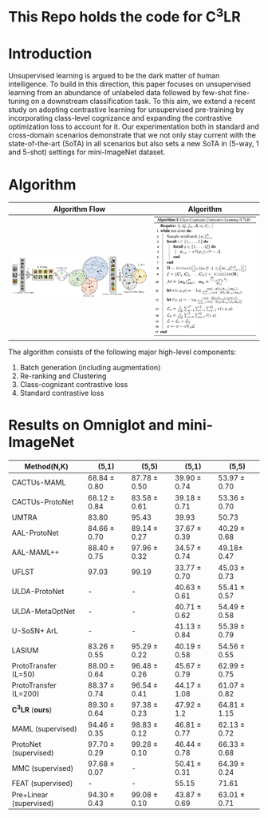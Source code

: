  <!-- TODO: Superscript C3LR -->
# This Repo holds the code for C<sup>3</sup>LR

# Introduction
Unsupervised learning is argued to be the dark matter of human intelligence. To build in this direction, this paper focuses on unsupervised learning from an abundance of unlabeled data followed by few-shot fine-tuning on a downstream classification task. To this aim, we extend a recent study on adopting contrastive learning for unsupervised pre-training by incorporating class-level cognizance and expanding the contrastive optimization loss to account for it. Our experimentation both in standard and cross-domain scenarios demonstrate that we not only stay current with the state-of-the-art (SoTA) in all scenarios but also sets a new SoTA in (5-way, 1 and 5-shot) settings for mini-ImageNet dataset.

# Algorithm
Algorithm Flow             |  Algorithm
:-------------------------:|:-------------------------:
![](images/flow.png "C3LR")  |  ![](images/algo.png)

The algorithm consists of the following major high-level components:

1. Batch generation (including augmentation)
2. Re-ranking and Clustering
3. Class-cognizant contrastive loss
4. Standard contrastive loss


# Results on Omniglot and mini-ImageNet

| Method(N,K) | (5,1) | (5,5) | (5,1) | (5,5) |
|--------------|-------|-------|-------|-------|
| CACTUs-MAML                               | 68.84 ± 0.80             | 87.78 ± 0.50             | 39.90 	± 0.74                    | 53.97 ± 0.70             |
| CACTUs-ProtoNet                           | 68.12 ± 0.84             | 83.58 ± 0.61             | 39.18 ± 0.71             | 53.36 ± 0.70             |
| UMTRA                                     | 83.80                                     | 95.43                                     | 39.93                                     | 50.73                                     |
| AAL-ProtoNet                              | 84.66 ± 0.70             | 89.14 ± 0.27             | 37.67 ± 0.39             | 40.29 ± 0.68             |
| AAL-MAML++                                | 88.40 ± 0.75             | 97.96 ± 0.32 | 34.57 ± 0.74             | 49.18± 0.47              |
| UFLST                                     | 97.03                            | 99.19                            | 33.77 ± 0.70             | 45.03 ± 0.73             |
| ULDA-ProtoNet                             | -                                         | -                                         | 40.63 ± 0.61             | 55.41 ± 0.57             |
| ULDA-MetaOptNet                           | -                                         | -                                         | 40.71 ± 0.62             | 54.49 ± 0.58             |
| U-SoSN+ ArL                               | -                                         | -                                         | 41.13 ± 0.84             | 55.39 ± 0.79             |
| LASIUM                                    | 83.26 ± 0.55             | 95.29 ± 0.22             | 40.19 ± 0.58             | 54.56 ± 0.55             |
| ProtoTransfer (L=50)     | 88.00 ± 0.64             | 96.48 ± 0.26             | 45.67 ± 0.79 | 62.99 ± 0.75 |
| ProtoTransfer (L=200)      | 88.37 ± 0.74             | 96.54 ± 0.41             | 44.17 ± 1.08             | 61.07 ± 0.82             |
| **C<sup>3</sup>LR** (**ours**) | 89.30 ± 0.64 | 97.38 ± 0.23             | 47.92 ± 1.2     | 64.81 ± 1.15    |
| MAML  (supervised)                 | 94.46 ± 0.35 | 98.83 ± 0.12 | 46.81 ± 0.77 | 62.13 ± 0.72  |
| ProtoNet  (supervised)              | 97.70 ± 0.29  | 99.28 ± 0.10 | 46.44 ± 0.78  | 66.33 ± 0.68  |
| MMC   (supervised)                                    | 97.68 ± 0.07  | -                             | 50.41 ± 0.31 | 64.39 ± 0.24 |
| FEAT  (supervised)                                      | -                             | -                             | 55.15                         | 71.61                         |
| Pre+Linear   (supervised) | 94.30 ± 0.43 | 99.08 ± 0.10 | 43.87 ± 0.69 | 63.01 ± 0.71 |

